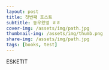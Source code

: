 ```yaml
---
layout: post
title: 첫번째 포스트
subtitle: 동우왔엉 ㅎㅎ
cover-img: /assets/img/path.jpg
thumbnail-img: /assets/img/thumb.png
share-img: /assets/img/path.jpg
tags: [books, test]
---
```


ESKETIT
